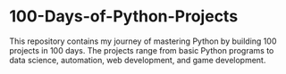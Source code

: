 # 100-Days-of-Python-Projects
This repository contains my journey of mastering Python by building 100 projects in 100 days.  The projects range from basic Python programs to data science, automation, web development, and game development.
